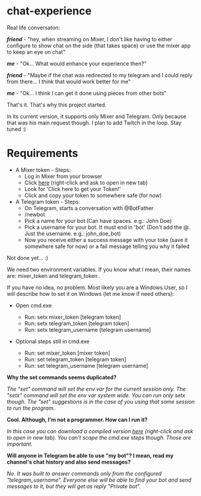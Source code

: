 # chat-experience
Real life conversaton:

**_friend_** - "hey, when streaming on Mixer, I don't like having to either configure to show chat on the side (that takes space) or use the mixer app to keep an eye on chat"

**_me_** - "Ok... What would enhance your experience then?"

**_friend_** - "Maybe if the chat was redirected to my telegram and I could reply from there... I think that would work better for me"

**_me_** - "Ok... I think I can get it done using pieces from other bots"

That's it. That's why this project started.

In its current version, it supports only Mixer and Telegram. Only because that was his main request though. I plan to add Twitch in the loop. Stay tuned :)

# Requirements
- A Mixer token - Steps:
  - Log in Mixer from your browser
  - Click [here](https://dev.mixer.com/guides/chat/chatbot) (right-click and ask to open in new tab)
  - Look for 'Click here to get your Token!'
  - Click and copy your token to somewhere safe (for now)
- A Telegram token - Steps:
  - On Telegram, starts a conversation with @BotFather
  - /newbot
  - Pick a name for your bot (Can have spaces. e.g.: John Doe)
  - Pick a username for your bot. It must end in 'bot' (Don't add the @. Just the username. e.g.: john_doe_bot)
  - Now you receive either a success message with your toke (save it somewhere safe for now) or a fail message telling you why it failed
  
Not done yet... :)

We need two environment variables. If you know what I mean, their names are: mixer_token and telegram_token .

If you have no idea, no problem. Most likely you are a Windows User, so I will describe how to set it on Windows (let me know if need others):

- Open cmd.exe
  - Run: setx mixer_token [telegram token]
  - Run: setx telegram_token [telegram token]
  - Run: setx telegram_username [telegram username]

- Optional steps still in cmd.exe
  - Run: set mixer_token [mixer token]
  - Run: set telegram_token [telegram token]
  - Run: set telegram_username [telegram username]

__Why the set commands seems duplicated?__

_The "set" command will set the env var for the current session only. The "setx" command will set the env var system wide. You can run only setx though. The "set" suggestions is in the case of you using that same session to run the program._

__Cool. Although, I'm not a programmer. How can I run it?__

_In this case you can download a compiled version [here](http://tiny.cc/d24bkz) (right-click and ask to open in new tab). You can't scape the cmd.exe steps though. Those are important._

__Will anyone in Telegram be able to use "my bot"? I mean, read my channel's chat history and also send messages?__

_No. It was built to answer commands only from the configured "telegram_username". Everyone else will be able to find your bot and send messages to it, but they will get as reply "Private bot"._

